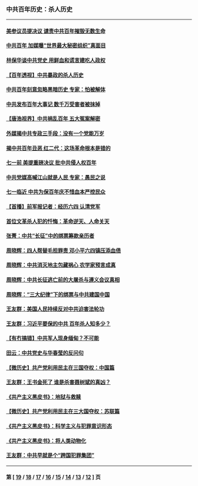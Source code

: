 ### 中共百年历史：杀人历史
---
#### [美参议员提决议 谴责中共百年摧毁无数生命](../../pages/nf1176106/n13060723.md?07020430) 
#### [中共百年 加媒曝“世界最大秘密组织”真面目](../../pages/nf1176106/n13059116.md?07020430) 
#### [林保华谈中共党史 用鲜血和谎言建吃人政权](../../pages/nf1176106/n13057905.md?07020430) 
#### [【百年透视】中共暴政的杀人历史](../../pages/nf1176106/n13051791.md?07020430) 
#### [中共百年刻意忽略黑暗历史 专家：怕被解体](../../pages/nf1176106/n13056056.md?07020430) 
#### [中共发布百年大事记 数千万受害者被抹掉](../../pages/nf1176106/n13056042.md?07020430) 
#### [【唐浩视界】中共祸乱百年 五大冤案解密](../../pages/nf1176106/n13055714.md?07020430) 
#### [外媒揭中共专政三手段：没有一个党能万岁](../../pages/nf1176106/n13049352.md?07020430) 
#### [揭中共百年丑恶 红二代：这场革命根本是错的](../../pages/nf1176106/n13049750.md?07020430) 
#### [七一前 美提重磅决议 批中共侵人权百年](../../pages/nf1176106/n13048047.md?07020430) 
#### [中共党媒高喊江山就是人民 专家：愚民之说](../../pages/nf1176106/n13045460.md?07020430) 
#### [七一临近 中共为保百年庆不惜血本严控民众](../../pages/nf1176106/n13042778.md?07020430) 
#### [【首播】前军报记者：经历六四 认清党军](../../pages/nf1176106/n13031878.md?07020430) 
#### [首位文革杀人犯的忏悔：革命逆天、人命关天](../../pages/nf1176106/n13030146.md?07020430) 
#### [张菁：中共“长征”中的绑票筹款亲历者](../../pages/nf1176106/n13003575.md?07020430) 
#### [周晓辉：四人帮替毛担罪责 邓小平六四镇压添血债](../../pages/nf1176106/n12996229.md?07020430) 
#### [周晓辉：中共消灭地主包藏祸心 农学家预言成真](../../pages/nf1176106/n12958960.md?07020430) 
#### [周晓辉：中共长征逃亡前的大屠杀与遵义会议真相](../../pages/nf1176106/n12888747.md?07020430) 
#### [周晓辉：“三大纪律”下的绑票与中共建国中国](../../pages/nf1176106/n12882305.md?07020430) 
#### [王友群：美国人民持续反对中共迫害法轮功](../../pages/nf1176106/n12849121.md?07020430) 
#### [王友群：习近平要保的中共 百年杀人知多少？](../../pages/nf1176106/n12833861.md?07020430) 
#### [【有冇搞错】中共军人现身缅甸？不可能](../../pages/nf1176106/n12773250.md?07020430) 
#### [田云：中共党史与华春莹的反问句](../../pages/nf1176106/n12765178.md?07020430) 
#### [【微历史】共产党利用民主在三国夺权：中国篇](../../pages/nf1176106/n12740955.md?07020430) 
#### [王友群：王书金死了 谁是杀害聂树斌的真凶？](../../pages/nf1176106/n12728677.md?07020430) 
#### [《共产主义黑皮书》：地狱与救赎](../../pages/nf1176106/n12705614.md?07020430) 
#### [【微历史】共产党利用民主在三大国夺权：苏联篇](../../pages/nf1176106/n12707756.md?07020430) 
#### [《共产主义黑皮书》：科学主义与犯罪意识形态](../../pages/nf1176106/n12700684.md?07020430) 
#### [《共产主义黑皮书》：将人类动物化](../../pages/nf1176106/n12696212.md?07020430) 
#### [王友群：中共早就是个“跨国犯罪集团”](../../pages/nf1176106/n12696339.md?07020430) 

---
#### 第 [ [19](./19.md?07020430) / [18](./18.md?07020430) / [17](./17.md?07020430) / [16](./16.md?07020430) / [15](./15.md?07020430) / [14](./14.md?07020430) / [13](./13.md?07020430) / [12](./12.md?07020430) ] 页
